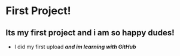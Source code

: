 # First Project!

## Its my first project and i am so happy dudes!

* I did my first upload ***and im learning with GitHub***
